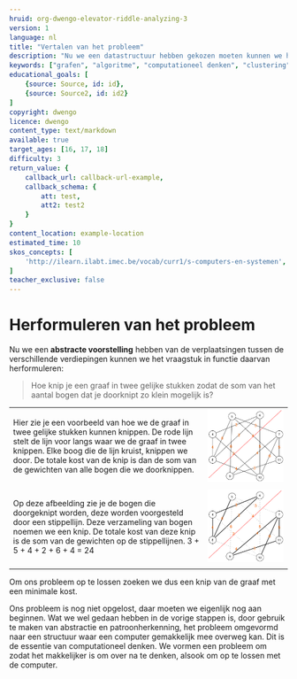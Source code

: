 ```yaml
---
hruid: org-dwengo-elevator-riddle-analyzing-3
version: 1
language: nl
title: "Vertalen van het probleem"
description: "Nu we een datastructuur hebben gekozen moeten kunnen we het probleem op een andere manier formuleren."
keywords: ["grafen", "algoritme", "computationeel denken", "clustering", "datastructuur"]
educational_goals: [
    {source: Source, id: id}, 
    {source: Source2, id: id2}
]
copyright: dwengo
licence: dwengo
content_type: text/markdown
available: true
target_ages: [16, 17, 18]
difficulty: 3
return_value: {
    callback_url: callback-url-example,
    callback_schema: {
        att: test,
        att2: test2
    }
}
content_location: example-location
estimated_time: 10
skos_concepts: [
    'http://ilearn.ilabt.imec.be/vocab/curr1/s-computers-en-systemen', 
]
teacher_exclusive: false
---
```


# Herformuleren van het probleem

Nu we een **abstracte voorstelling** hebben van de verplaatsingen tussen de verschillende verdiepingen kunnen we het vraagstuk in functie daarvan herformuleren:

> Hoe knip je een graaf in twee gelijke stukken zodat de som van het aantal bogen dat je doorknipt zo klein mogelijk is?

|  |  |
| - | - |
| Hier zie je een voorbeeld van hoe we de graaf in twee gelijke stukken kunnen knippen. De rode lijn stelt de lijn voor langs waar we de graaf in twee knippen. Elke boog die de lijn kruist, knippen we door. De totale kost van de knip is dan de som van de gewichten van alle bogen die we doorknippen.  | ![Knip in de graaf.](embed/verplaatsingen_chaos_cut.png "Graaf knip.") |
|  |  |
| Op deze afbeelding zie je de bogen die doorgeknipt worden, deze worden voorgesteld door een stippellijn. Deze verzameling van bogen noemen we een knip. De totale kost van deze knip is de som van de gewichten op de stippellijnen. 3 + 5 + 4 + 2 + 6 + 4 = 24 | ![Knip in de graaf.](embed/verplaatsingen_chaos_cut_finished.png "Graaf knip.") |
|  |  |

Om ons probleem op te lossen zoeken we dus een knip van de graaf met een minimale kost.

Ons probleem is nog niet opgelost, daar moeten we eigenlijk nog aan beginnen. Wat we wel gedaan hebben in de vorige stappen is, door gebruik te maken van abstractie en patroonherkenning, het probleem omgevormd naar een structuur waar een computer gemakkelijk mee overweg kan. Dit is de essentie van computationeel denken. We vormen een probleem om zodat het makkelijker is om over na te denken, alsook om op te lossen met de computer. 

